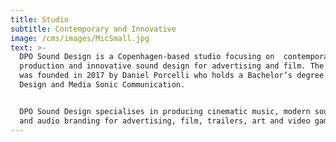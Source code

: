 ```yaml
---
title: Studio
subtitle: Contemporary and Innovative
image: /cms/images/MicSmall.jpg
text: >-
  DPO Sound Design is a Copenhagen-based studio focusing on  contemporary music
  production and innovative sound design for advertising and film. The studio
  was founded in 2017 by Daniel Porcelli who holds a Bachelor’s degree in Sound
  Design and Media Sonic Communication.


  DPO Sound Design specialises in producing cinematic music, modern sound design
  and audio branding for advertising, film, trailers, art and video games.
---
```
























































